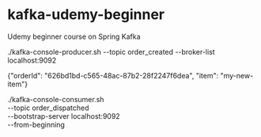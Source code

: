 # kafka-udemy-beginner
Udemy beginner course on Spring Kafka


./kafka-console-producer.sh --topic order_created --broker-list localhost:9092 

{"orderId": "626bd1bd-c565-48ac-87b2-28f2247f6dea", "item": "my-new-item"}


./kafka-console-consumer.sh \
--topic order_dispatched \
--bootstrap-server localhost:9092 \
--from-beginning
